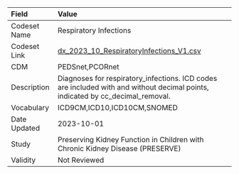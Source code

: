|Field        |Value                                                                                                                          |
|:------------|:------------------------------------------------------------------------------------------------------------------------------|
|Codeset Name |Respiratory Infections                                                                                                         |
|Codeset Link |[dx_2023_10_RespiratoryInfections_V1.csv](https://github.com/PEDSnet/Variable-Dictionary/blob/main/conditions/dx_2023_10_RespiratoryInfections_V1.csv.csv)|
|CDM          |PEDSnet,PCORnet                                                                                                                |
|Description  |Diagnoses for respiratory_infections. ICD codes are included with and without decimal points, indicated by cc_decimal_removal. |
|Vocabulary   |ICD9CM,ICD10,ICD10CM,SNOMED                                                                                                    |
|Date Updated |2023-10-01                                                                                                                     |
|Study        |Preserving Kidney Function in Children with Chronic Kidney Disease (PRESERVE)                                                  |
|Validity     |Not Reviewed                                                                                                                   |
